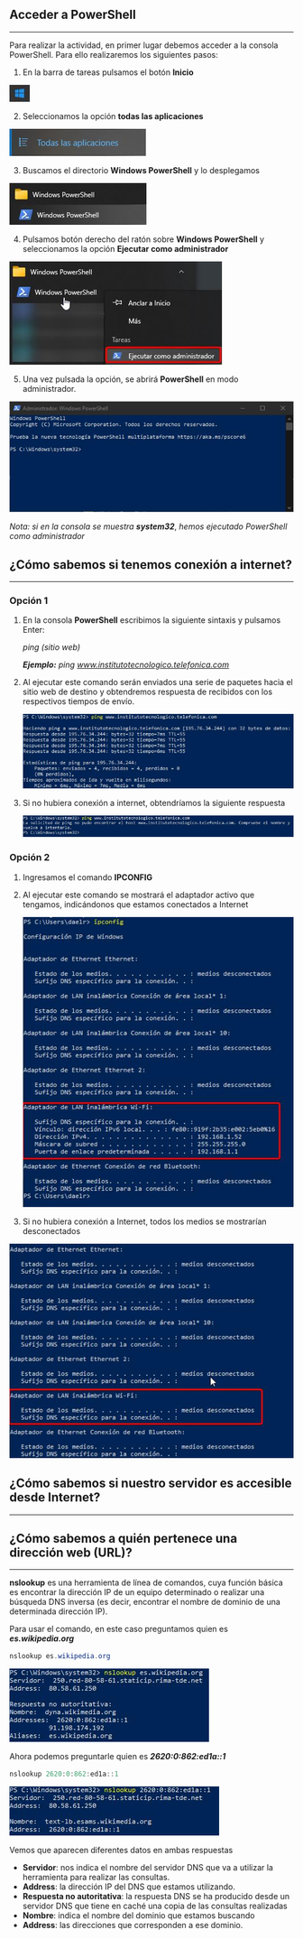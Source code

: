 ## Acceder a PowerShell

---

Para realizar la actividad, en primer lugar debemos acceder a la consola PowerShell. Para ello realizaremos los siguientes pasos:

1. En la barra de tareas pulsamos el botón **Inicio**  

![Botón Inicio](https://github.com/Daelrick/MP_0614/blob/main/images/PowerShell/JfOgWPMsL7.jpg?raw=true)


2. Seleccionamos la opción **todas las aplicaciones**

![Todas las aplicaciones](https://github.com/Daelrick/MP_0614/blob/main/images/PowerShell/5SN6d0OKvm.jpg?raw=true)


3. Buscamos el directorio **Windows PowerShell** y lo desplegamos 

![Windows PowerShell](https://github.com/Daelrick/MP_0614/blob/main/images/PowerShell/y6OUiCrDA0.jpg?raw=true)


4. Pulsamos botón derecho del ratón sobre **Windows PowerShell** y seleccionamos la opción **Ejecutar como administrador**

![pPJ8TvwdRh](https://github.com/Daelrick/MP_0614/blob/main/images/PowerShell/pPJ8TvwdRh.jpg?raw=true)


5. Una vez pulsada la opción, se abrirá **PowerShell** en modo administrador.

![Consola PowerShell](https://github.com/Daelrick/MP_0614/blob/main/images/PowerShell/n34s7me3hM.jpg?raw=true)

*Nota: si en la consola se muestra* ***system32***, *hemos ejecutado PowerShell como administrador*





## ¿Cómo sabemos si tenemos conexión a internet? 

------

### Opción 1

1. En la consola **PowerShell** escribimos la siguiente sintaxis y pulsamos Enter:

   *ping (sitio web)*

   ***Ejemplo:*** *ping www.institutotecnologico.telefonica.com*

2. Al ejecutar este comando serán enviados una serie de paquetes hacia el sitio web de destino y obtendremos respuesta de recibidos con los respectivos tiempos de envío.

   ![Respuesta con internet](https://github.com/Daelrick/MP_0614/blob/main/images/PowerShell/54G1JjF8C7.jpg?raw=true)
   
    

3. Si no hubiera conexión a internet, obtendríamos la siguiente respuesta

   ![Respuesta sin Internet](https://github.com/Daelrick/MP_0614/blob/main/images/PowerShell/ksi3SF0nW4.jpg?raw=true)



### Opción 2

1. Ingresamos el comando **IPCONFIG**

2. Al ejecutar este comando se mostrará el adaptador activo que tengamos, indicándonos que estamos conectados a Internet

   ![Medios conectados](https://github.com/Daelrick/MP_0614/blob/main/images/PowerShell/WGAVAu0MM4.jpg?raw=true)

3. Si no hubiera conexión a Internet, todos los medios se mostrarían desconectados

![Medios desconectados](https://github.com/Daelrick/MP_0614/blob/main/images/PowerShell/RxcFoxxJFv.jpg?raw=true)





##   ¿Cómo sabemos si nuestro servidor es accesible desde Internet? 

---





## ¿Cómo sabemos a quién pertenece una dirección web (URL)?

---

**nslookup** es una herramienta de línea de comandos, cuya función básica es encontrar la dirección IP de un equipo determinado o realizar una búsqueda DNS inversa (es decir, encontrar el nombre de dominio de una determinada dirección IP).

Para usar el comando, en este caso preguntamos quien es ***es.wikipedia.org***

```powershell
nslookup es.wikipedia.org
```

![Quien es](https://github.com/Daelrick/MP_0614/blob/main/images/PowerShell/nGrV77ywtW.jpg?raw=true)

Ahora podemos preguntarle quien es ***2620:0:862:ed1a::1***

```powershell
nslookup 2620:0:862:ed1a::1
```

![Quien es](https://github.com/Daelrick/MP_0614/blob/main/images/PowerShell/CYjJDxUmgM.jpg?raw=true)

Vemos que aparecen diferentes datos en ambas respuestas

- **Servidor**: nos indica el nombre del servidor DNS que va a utilizar la herramienta para realizar las consultas.
- **Address**: la dirección IP del DNS que estamos utilizando.
- **Respuesta no autoritativa**: la respuesta DNS se ha producido desde un servidor DNS que tiene en caché una copia de las consultas realizadas
- **Nombre**: indica el nombre del dominio que estamos buscando
- **Address**: las direcciones que corresponden a ese dominio.







